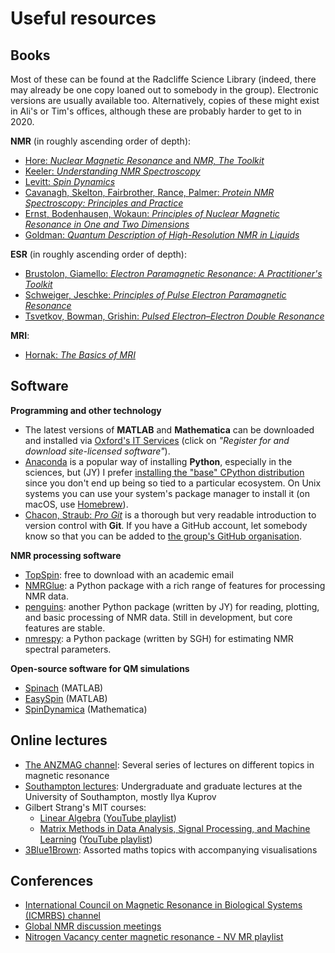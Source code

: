 # Useful resources

## Books

Most of these can be found at the Radcliffe Science Library (indeed, there may already be one copy loaned out to somebody in the group).
Electronic versions are usually available too.
Alternatively, copies of these might exist in Ali's or Tim's offices, although these are probably harder to get to in 2020.

**NMR** (in roughly ascending order of depth):
 - [Hore: *Nuclear Magnetic Resonance* and *NMR, The Toolkit*](http://hore.chem.ox.ac.uk/books.shtml)
 - [Keeler: *Understanding NMR Spectroscopy*](https://www.amazon.co.uk/Understanding-NMR-Spectroscopy-James-Keeler/dp/0470746084)
 - [Levitt: *Spin Dynamics*](https://www.wiley.com/en-gb/Spin+Dynamics%3A+Basics+of+Nuclear+Magnetic+Resonance%2C+2nd+Edition-p-9781118681848)
 - [Cavanagh, Skelton, Fairbrother, Rance, Palmer: *Protein NMR Spectroscopy: Principles and Practice*](https://www.elsevier.com/books/protein-nmr-spectroscopy/cavanagh/978-0-12-164491-8)
 - [Ernst, Bodenhausen, Wokaun: *Principles of Nuclear Magnetic Resonance in One and Two Dimensions*](https://www.amazon.co.uk/Principles-Resonance-Dimensions-International-Monographs/dp/0198556470)
 - [Goldman: *Quantum Description of High-Resolution NMR in Liquids*](https://global.oup.com/academic/product/quantum-description-of-high-resolution-nmr-in-liquids-9780198556527)
 
**ESR** (in roughly ascending order of depth):
 - [Brustolon, Giamello: *Electron Paramagnetic Resonance: A Practitioner's Toolkit*](https://onlinelibrary.wiley.com/doi/book/10.1002/9780470432235)
 - [Schweiger, Jeschke: *Principles of Pulse Electron Paramagnetic Resonance*](https://www.amazon.co.uk/Principles-Pulse-Electron-Paramagnetic-Resonance/dp/0198506341)
 - [Tsvetkov, Bowman, Grishin: *Pulsed Electron–Electron Double Resonance*](https://www.amazon.co.uk/Pulsed-Electron-Electron-Double-Resonance-Measurement-ebook)

**MRI**:
 - [Hornak: *The Basics of MRI*](https://www.cis.rit.edu/htbooks/mri/inside.htm)

## Software

**Programming and other technology**

 - The latest versions of **MATLAB** and **Mathematica** can be downloaded and installed via [Oxford's IT Services](https://register.it.ox.ac.uk/self/index) (click on *"Register for and download site-licensed software"*).
 - [Anaconda](https://www.anaconda.com/) is a popular way of installing **Python**, especially in the sciences, but (JY) I prefer [installing the "base" CPython distribution](https://www.python.org/downloads/) since you don't end up being so tied to a particular ecosystem. On Unix systems you can use your system's package manager to install it (on macOS, use [Homebrew](https://brew.sh/)).
 - [Chacon, Straub: *Pro Git*](https://git-scm.com/book/en/v2) is a thorough but very readable introduction to version control with **Git**. If you have a GitHub account, let somebody know so that you can be added to [the group's GitHub organisation](https://github.com/foroozandehgroup).
 
**NMR processing software**

 - [TopSpin](https://www.bruker.com/service/support-upgrades/software-downloads/nmr/free-topspin-processing/nmr-topspin-license-for-academia.html): free to download with an academic email
 - [NMRGlue](https://www.nmrglue.com/): a Python package with a rich range of features for processing NMR data.
 - [penguins](https://github.com/yongrenjie/penguins/): another Python package (written by JY) for reading, plotting, and basic processing of NMR data. Still in development, but core features are stable.
 - [nmrespy](https://github.com/foroozandehgroup/NMR-EsPy): a Python package (written by SGH) for estimating NMR spectral parameters.

**Open-source software for QM simulations**

 - [Spinach](http://spindynamics.org/Spinach.php/) (MATLAB)
 - [EasySpin](https://easyspin.org/) (MATLAB)
 - [SpinDynamica](http://www.spindynamica.soton.ac.uk/) (Mathematica)

## Online lectures

 - [The ANZMAG channel](https://www.youtube.com/user/ANZMAG/playlists): Several series of lectures on different topics in magnetic resonance
 - [Southampton lectures](http://spindynamics.org/group/?page_id=18): Undergraduate and graduate lectures at the University of Southampton, mostly Ilya Kuprov
 - Gilbert Strang's MIT courses:
   - [Linear Algebra](https://ocw.mit.edu/courses/mathematics/18-06sc-linear-algebra-fall-2011/) ([YouTube playlist](https://www.youtube.com/playlist?list=PL221E2BBF13BECF6C))
   - [Matrix Methods in Data Analysis, Signal Processing, and Machine Learning](https://ocw.mit.edu/courses/mathematics/18-065-matrix-methods-in-data-analysis-signal-processing-and-machine-learning-spring-2018/index.htm) ([YouTube playlist](https://www.youtube.com/playlist?list=PLUl4u3cNGP63oMNUHXqIUcrkS2PivhN3k))
 - [3Blue1Brown](https://www.youtube.com/channel/UCYO_jab_esuFRV4b17AJtAw/playlists): Assorted maths topics with accompanying visualisations
 
 
 ## Conferences
 
 - [International Council on Magnetic Resonance in Biological Systems (ICMRBS) channel](https://www.youtube.com/channel/UCsxup-QiNEeBrfo-4d5w33Q)
 - [Global NMR discussion meetings](https://www.youtube.com/c/GlobalNMRDiscussionMeetings)
 - [Nitrogen Vacancy center magnetic resonance - NV MR playlist](https://www.youtube.com/playlist?list=PL8tlQKSjnVbwQL0S6cEJ8fPvju9YEtvBf)
